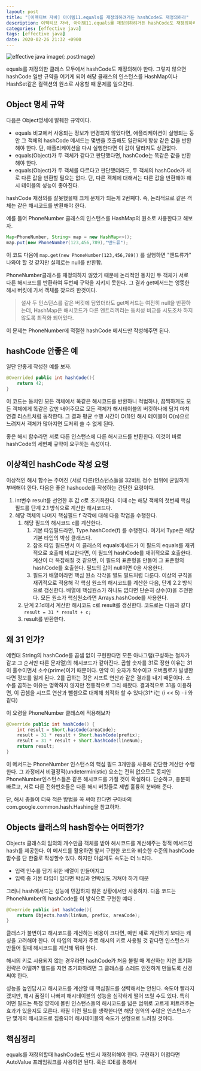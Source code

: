 ```yaml
---
layout: post
title: "[이펙티브 자바] 아이템11.equals를 재정의하려거든 hashCode도 재정의하라"
description: 이펙티브 자바, 아이템11.equals를 재정의하려거든 hashCode도 재정의하라.
categories: [effective java]
tags: [effective java]
date: 2020-02-26 21:32 +0900
---
```


![effective java image](https://user-images.githubusercontent.com/28615416/75598228-81ca1c00-5add-11ea-9319-e949af4e07cd.png){:.postImage}

equals를 재정의한 클래스 모두에서 hashCode도 재정의해야 한다. 그렇지 않으면 hashCode 일반 규약을 어기게 되어 해당 클래스의 인스턴스를 HashMap이나 HashSet같은 컬렉션의 원소로 사용할 때 문제를 일으킨다.

## Object 명세 규약

다음은 Object명세에 발췌한 규약이다.

- equals 비교에서 사용되는 정보가 변경되지 않았다면, 애플리케이션이 실행되는 동안 그 객체의 hashCode 메서드는 몇번을 호출해도 일관되게 항상 같은 값을 반환해야 한다. 단, 애플리케이션을 다시 실행한다면 이 값이 달라져도 상관없다.
- equals(Object)가 두 객체가 같다고 판단했다면, hashCode는 똑같은 값을 반환해야 한다.
- equals(Object)가 두 객체를 다르다고 판단했더라도, 두 객체의 hashCode가 서로 다른 값을 반환할 필요는 없다. 단, 다른 객체에 대해서는 다른 값을 반환해야 해시 테이블의 성능이 좋아진다.

hashCode 재정의를 잘못했을때 크케 문제가 되는게 2번째다. 즉, 논리적으로 같은 객체는 같은 해시코드를 반환해야 한다.

예를 들어 PhoneNumber 클래스의 인스턴스를 HashMap의 원소로 사용한다고 해보자.

```java
Map<PhoneNumber, String> map = new HashMap<>();
map.put(new PhoneNumber(123,456,789),"앤드류");
```

이 코드 다음에 `map.get(new PhoneNumber(123,456,789))` 를 실행하면 "앤드류가" 나와야 할 것 같지만 실제로는 null를 반환함.

PhoneNumber클래스를 재정의하지 않았기 때문에 논리적인 동치인 두 객체가 서로 다른 해시코드를 반환하여 두번째 규약을 지키지 못한다. 그 결과 get메서드는 엉뚱한 해시 버킷에 가서 객체를 찾으려 한것이다.

> 설사 두 인스턴스를 같은 버킷에 담았더라도 get메서드는 여전히 null을 반환하는데, HashMap은 해시코드가 다른 엔트리끼리는 동치성 비교를 시도조차 하지 않도록 최적화 되어있다.

이 문제는 PhoneNumber에 적절한 hashCode 메서드만 작성해주면 된다.

## hashCode 안좋은 예

일단 안좋게 작성한 예를 보자.

```java
@Overrided public int hashCode(){
    return 42;
}
```

이 코드는 동치인 모든 객체에서 똑같은 해시코드를 반환하니 적법하나, 끔찍하게도 모든 객체에게 똑같은 값만 내어주므로 모든 객체가 해시테이블의 버킷하나에 담겨 마치 연결 리스트처럼 동작한다. 그 결과 평균 수행 시간이 O(1)인 해시 테이블이 O(n)으로 느려져서 객체가 많아지면 도저히 쓸 수 없게 된다.

좋은 해시 함수라면 서로 다른 인스턴스에 다른 해시코드를 반환한다. 이것이 바로 hashCode의 세번째 규약이 요구하는 속성이다.

## 이상적인 hashCode 작성 요령

이상적인 해시 함수는 주어진 (서로 다른)인스턴스들을 32비트 정수 범위에 균일하게 부배해야 한다. 다음은 좋은 hashcode를 작성하는 간단한 요령이다.

1. int변수 result를 선언한 후 값 c로 초기화한다. 이때 c는 해당 객체의 첫번째 핵심 필드를 단계 2.1 방식으로 계산한 해시코드다.
2. 해당 객체의 나머지 핵심필드 f 각각에 대해 다음 작업을 수행한다.
   1. 해당 필드의 해시코드 c를 계산한다.
      1. 기본 타입필드라면, Type.hashCode(f) 를 수행한다. 여기서 Type은 해당 기본 타입의 박싱 클래스다.
      2. 참조 타입 필드면서 이 클래스의 equals메서드가 이 필드의 equals를 재귀적으로 호출해 비교한다면, 이 필드의 hashCode를 재귀적으로 호출한다. 계산이 더 복잡해질 것 같으면, 이 필드의 표준형을 만들어 그 표준형의 hashCode를 호출한다. 필드의 값이 null이면 0을 사용한다.
      3. 필드가 배열이라면 핵심 원소 각각을 별도 필드처럼 다룬다. 이상의 규칙을 재귀적으로 적용해 각 핵심 원소의 해시코드를 계산한 다음, 단계 2.2 방식으로 갱신한다. 배열에 핵심원소가 하나도 없다면 단순히 상수(0)을 추천한다. 모든 원소가 핵심원소라면 Arrays.hashCode를 사용한다.
   2. 단계 2.1d에서 계산한 해시코드 c로 result를 갱신한다. 코드로는 다음과 같다 `result = 31 * result + c;`
   3. result를 반환한다.

## 왜 31 인가?

예컨대 String의 hashCode를 곱셈 없이 구현한다면 모든 아나그램(구성하는 철자가 같고 그 순서만 다른 문자열)의 해시코드가 같아진다. 곱할 숫자를 31로 정한 이유는 31이 홀수이면서 소수(prime)이기 때문이다. 만약 이 숫자가 짝수이고 오버플로가 발생한다면 정보를 잃게 된다. 2를 곱하는 것은 시프트 연산과 같은 결과를 내기 때문이다. 소수를 곱하는 이유는 명확하지 않지만 전통적으로 그리 해왔다. 결과적으로 31을 이용하면, 이 곱셈을 시프트 연산과 뺄셈으로 대체해 최적화 할 수 있다(31\* i는 (i << 5) - i 와 같다)

이 요령을 PhoneNumber 클래스에 적용해보자

```java
@Override public int hashCode() {
    int result = Short.hasCode(areaCode);
    result = 31 * result + Short.hashCode(prefix);
    result = 31 * result + Short.hashCode(lineNum);
    return result;
}
```

이 메서드는 PhoneNumber 인스턴스의 핵심 필드 3개만을 사용해 간단한 계산만 수행한다. 그 과정에서 비결정적(undeterministic) 요소는 전혀 없으므로 동치인 PhoneNumber인스턴스들은 같은 해시코드를 가질 것이 확실하다. 단순하고, 충분히 빠르고, 서로 다른 전화번호들은 다른 해시 버킷들로 제법 훌륭히 분배해 준다.

단, 해시 충돌이 더욱 적은 방법을 꼭 써야 한다면 구아바의 com.google.common.hash.Hashing을 참고하자.

## Objects 클래스의 hash함수는 어떠한가?

Objects 클래스의 임의의 개수만큼 객체를 받아 해시코드를 계산해주는 정적 메서드인 hash를 제공한다. 이 메서드를 활용하면 앞서 구현한 코드와 비슷한 수준의 hashCode 함수를 단 한줄로 작성할수 있다. 하지만 아쉽게도 속도는 더 느리다.

- 입력 인수를 담기 위한 배열이 만들어지고
- 입력 중 기본 타입이 있다면 박싱과 언박싱도 거쳐야 하기 때문

그러니 hash메서드는 성능에 민감하지 않은 상황에서만 사용하자.
다음 코드는 PhoneNumber의 hashCode를 이 방식으로 구현한 예다 .

```java
@Override public int hashCode(){
    return Objects.hash(linNum, prefix, areaCode);
}
```

클래스가 불변이고 해시코드를 계산하는 비용이 크다면, 매번 새로 계산하기 보다는 캐싱을 고려해야 한다. 이 타입의 객체가 주로 해시의 키로 사용될 것 같다면 인스턴스가 만들어 질때 해시코드를 계산해 둬야 한다.

해시의 키로 시용되지 않는 경우라면 hashCode가 처음 불릴 때 계산하는 지연 초기화 전략은 어떨까? 필드를 지연 초기화하려면 그 클래스를 스레드 안전하게 만들도록 신경써야 한다.

성능을 높인답시고 해시코드를 계산할 때 핵심필드를 생략해서는 안된다.
속도야 빨라지겠지만, 해시 품질이 나빠져 해시테이블의 성능을 심각하게 떨어 뜨릴 수도 있다. 특히 어떤 필드는 특정 영역에 몰린 인스턴스들의 해시코드를 넓은 범위로 고르게 퍼트려주는 효과가 있을지도 모른다. 하필 이런 필드를 생략한다면 해당 영역의 수많은 인스턴스가 단 몇개의 해시코드로 집중되어 해시테이블의 속도가 선형으로 느려질 것이다.

## 핵심정리

equals를 재정의할때 hashCode도 반드시 재정의해야 한다. 구현하기 어렵다면 AutoValue 프레임워크를 사용하면 된다. 혹은 IDE를 통해서
